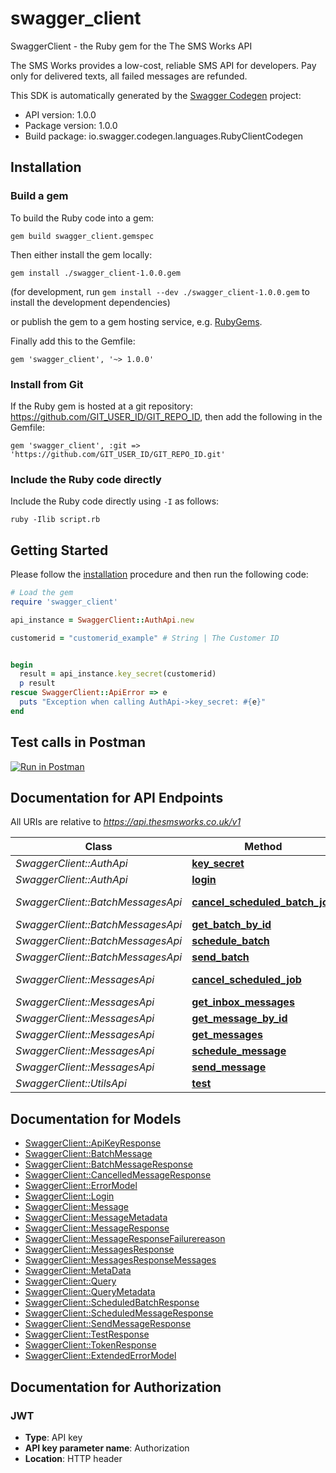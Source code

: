 # swagger_client

SwaggerClient - the Ruby gem for the The SMS Works API

The SMS Works provides a low-cost, reliable SMS API for developers. Pay only for delivered texts, all failed messages are refunded.

This SDK is automatically generated by the [Swagger Codegen](https://github.com/swagger-api/swagger-codegen) project:

- API version: 1.0.0
- Package version: 1.0.0
- Build package: io.swagger.codegen.languages.RubyClientCodegen

## Installation

### Build a gem

To build the Ruby code into a gem:

```shell
gem build swagger_client.gemspec
```

Then either install the gem locally:

```shell
gem install ./swagger_client-1.0.0.gem
```
(for development, run `gem install --dev ./swagger_client-1.0.0.gem` to install the development dependencies)

or publish the gem to a gem hosting service, e.g. [RubyGems](https://rubygems.org/).

Finally add this to the Gemfile:

    gem 'swagger_client', '~> 1.0.0'

### Install from Git

If the Ruby gem is hosted at a git repository: https://github.com/GIT_USER_ID/GIT_REPO_ID, then add the following in the Gemfile:

    gem 'swagger_client', :git => 'https://github.com/GIT_USER_ID/GIT_REPO_ID.git'

### Include the Ruby code directly

Include the Ruby code directly using `-I` as follows:

```shell
ruby -Ilib script.rb
```

## Getting Started

Please follow the [installation](#installation) procedure and then run the following code:
```ruby
# Load the gem
require 'swagger_client'

api_instance = SwaggerClient::AuthApi.new

customerid = "customerid_example" # String | The Customer ID


begin
  result = api_instance.key_secret(customerid)
  p result
rescue SwaggerClient::ApiError => e
  puts "Exception when calling AuthApi->key_secret: #{e}"
end

```

## Test calls in Postman

[![Run in Postman](https://run.pstmn.io/button.svg)](https://app.getpostman.com/run-collection/5348de8f62f83cddcee3)


## Documentation for API Endpoints

All URIs are relative to *https://api.thesmsworks.co.uk/v1*

Class | Method | HTTP request | Description
------------ | ------------- | ------------- | -------------
*SwaggerClient::AuthApi* | [**key_secret**](docs/AuthApi.md#key_secret) | **GET** /auth/getApiKey |
*SwaggerClient::AuthApi* | [**login**](docs/AuthApi.md#login) | **POST** /auth/token |
*SwaggerClient::BatchMessagesApi* | [**cancel_scheduled_batch_job**](docs/BatchMessagesApi.md#cancel_scheduled_batch_job) | **DELETE** /batches/schedule/{batchid} |
*SwaggerClient::BatchMessagesApi* | [**get_batch_by_id**](docs/BatchMessagesApi.md#get_batch_by_id) | **GET** /batch/{batchid} |
*SwaggerClient::BatchMessagesApi* | [**schedule_batch**](docs/BatchMessagesApi.md#schedule_batch) | **POST** /batch/schedule |
*SwaggerClient::BatchMessagesApi* | [**send_batch**](docs/BatchMessagesApi.md#send_batch) | **POST** /batch/send |
*SwaggerClient::MessagesApi* | [**cancel_scheduled_job**](docs/MessagesApi.md#cancel_scheduled_job) | **DELETE** /messages/schedule/{messageid} |
*SwaggerClient::MessagesApi* | [**get_inbox_messages**](docs/MessagesApi.md#get_inbox_messages) | **POST** /messages/inbox |
*SwaggerClient::MessagesApi* | [**get_message_by_id**](docs/MessagesApi.md#get_message_by_id) | **GET** /messages/{messageid} |
*SwaggerClient::MessagesApi* | [**get_messages**](docs/MessagesApi.md#get_messages) | **POST** /messages |
*SwaggerClient::MessagesApi* | [**schedule_message**](docs/MessagesApi.md#schedule_message) | **POST** /message/schedule |
*SwaggerClient::MessagesApi* | [**send_message**](docs/MessagesApi.md#send_message) | **POST** /message/send |
*SwaggerClient::UtilsApi* | [**test**](docs/UtilsApi.md#test) | **GET** /utils/test |


## Documentation for Models

 - [SwaggerClient::ApiKeyResponse](docs/ApiKeyResponse.md)
 - [SwaggerClient::BatchMessage](docs/BatchMessage.md)
 - [SwaggerClient::BatchMessageResponse](docs/BatchMessageResponse.md)
 - [SwaggerClient::CancelledMessageResponse](docs/CancelledMessageResponse.md)
 - [SwaggerClient::ErrorModel](docs/ErrorModel.md)
 - [SwaggerClient::Login](docs/Login.md)
 - [SwaggerClient::Message](docs/Message.md)
 - [SwaggerClient::MessageMetadata](docs/MessageMetadata.md)
 - [SwaggerClient::MessageResponse](docs/MessageResponse.md)
 - [SwaggerClient::MessageResponseFailurereason](docs/MessageResponseFailurereason.md)
 - [SwaggerClient::MessagesResponse](docs/MessagesResponse.md)
 - [SwaggerClient::MessagesResponseMessages](docs/MessagesResponseMessages.md)
 - [SwaggerClient::MetaData](docs/MetaData.md)
 - [SwaggerClient::Query](docs/Query.md)
 - [SwaggerClient::QueryMetadata](docs/QueryMetadata.md)
 - [SwaggerClient::ScheduledBatchResponse](docs/ScheduledBatchResponse.md)
 - [SwaggerClient::ScheduledMessageResponse](docs/ScheduledMessageResponse.md)
 - [SwaggerClient::SendMessageResponse](docs/SendMessageResponse.md)
 - [SwaggerClient::TestResponse](docs/TestResponse.md)
 - [SwaggerClient::TokenResponse](docs/TokenResponse.md)
 - [SwaggerClient::ExtendedErrorModel](docs/ExtendedErrorModel.md)


## Documentation for Authorization


### JWT

- **Type**: API key
- **API key parameter name**: Authorization
- **Location**: HTTP header
